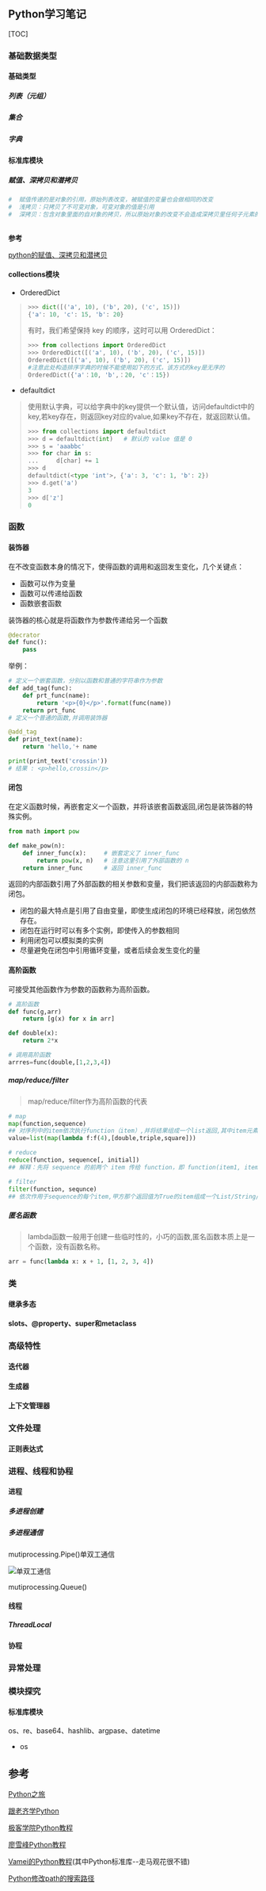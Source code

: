 ## Python学习笔记

[TOC]

### 基础数据类型

#### 基础类型

##### 列表（元组）

##### 集合

##### 字典



#### 标准库模块

##### 赋值、深拷贝和潜拷贝

```python
#  赋值传递的是对象的引用，原始列表改变，被赋值的变量也会做相同的改变
#  浅拷贝：只拷贝了不可变对象，可变对象的值是引用
#  深拷贝：包含对象里面的自对象的拷贝，所以原始对象的改变不会造成深拷贝里任何子元素的改变
  
```

**参考**

[python的赋值、深拷贝和潜拷贝](http://www.toutiao.com/i6386988193475985921/)

#### collections模块

- OrderedDict

> ```python
> >>> dict([('a', 10), ('b', 20), ('c', 15)])
> {'a': 10, 'c': 15, 'b': 20}
> ```
>
> 有时，我们希望保持 key 的顺序，这时可以用 OrderedDict：
>
> ```python
> >>> from collections import OrderedDict
> >>> OrderedDict([('a', 10), ('b', 20), ('c', 15)])
> OrderedDict([('a', 10), ('b', 20), ('c', 15)])
> #注意此处构造排序字典的时候不能使用如下的方式，该方式的key是无序的
> OrderedDict({'a'：10, 'b',：20, 'c'：15})
> ```

- defaultdict

> 使用默认字典，可以给字典中的key提供一个默认值，访问defaultdict中的key,若key存在，则返回key对应的value,如果key不存在，就返回默认值。
>
> ```python
> >>> from collections import defaultdict
> >>> d = defaultdict(int)   # 默认的 value 值是 0
> >>> s = 'aaabbc'
> >>> for char in s:
> ...     d[char] += 1
> >>> d
> defaultdict(<type 'int'>, {'a': 3, 'c': 1, 'b': 2})
> >>> d.get('a')
> 3
> >>> d['z']
> 0
> ```

### 函数

#### 装饰器

在不改变函数本身的情况下，使得函数的调用和返回发生变化，几个关键点：

- 函数可以作为变量
- 函数可以传递给函数
- 函数嵌套函数

装饰器的核心就是将函数作为参数传递给另一个函数

```python
@decrator
def func():
	pass
```

举例：

```python
# 定义一个嵌套函数，分别以函数和普通的字符串作为参数
def add_tag(func):
    def prt_func(name):
        return '<p>{0}</p>'.format(func(name))    
    return prt_func
# 定义一个普通的函数,并调用装饰器

@add_tag
def print_text(name):
    return 'hello,'+ name

print(print_text('crossin'))
# 结果 : <p>hello,crossin</p>
```

#### 闭包

在定义函数时候，再嵌套定义一个函数，并将该嵌套函数返回,闭包是装饰器的特殊实例。

```python
from math import pow

def make_pow(n):
    def inner_func(x):     # 嵌套定义了 inner_func
        return pow(x, n)   # 注意这里引用了外部函数的 n
    return inner_func      # 返回 inner_func
```

返回的内部函数引用了外部函数的相关参数和变量，我们把该返回的内部函数称为闭包。

- 闭包的最大特点是引用了自由变量，即使生成闭包的环境已经释放，闭包依然存在。
- 闭包在运行时可以有多个实例，即使传入的参数相同
- 利用闭包可以模拟类的实例
- 尽量避免在闭包中引用循环变量，或者后续会发生变化的量





#### 高阶函数

可接受其他函数作为参数的函数称为高阶函数。

```python
# 高阶函数
def func(g,arr)
	return [g(x) for x in arr]

def double(x):
    return 2*x

# 调用高阶函数
arrres=func(double,[1,2,3,4])
```

##### map/reduce/filter

> map/reduce/filter作为高阶函数的代表

```python
# map
map(function,sequence)
## 对序列中的item依次执行function（item）,并将结果组成一个list返回,其中item元素也可以是函数对象，如下：
value=list(map(lambda f:f(4),[double,triple,square]))

# reduce
reduce(function, sequence[, initial])
## 解释：先将 sequence 的前两个 item 传给 function，即 function(item1, item2)，函数的返回值和 sequence 的下一个 item 再传给 function，即 function(function(item1, item2), item3)，如此迭代，直到 sequence 没有元素，如果有 initial，则作为初始值调用。

# filter
filter(function, sequnce)
## 依次作用于sequence的每个item,甲方那个返回值为True的item组成一个List/String/Tuple (取决于 sequnce 的类型，python3 统一返回迭代器) 返回。
```

##### 匿名函数

> lambda函数一般用于创建一些临时性的，小巧的函数,匿名函数本质上是一个函数，没有函数名称。

```python
arr = func(lambda x: x + 1, [1, 2, 3, 4])
```

### 类

#### 继承多态

#### slots、@property、super和metaclass

### 高级特性

#### 迭代器

#### 生成器

#### 上下文管理器

### 文件处理

#### 正则表达式

### 进程、线程和协程

#### 进程

##### 多进程创建

##### 多进程通信

mutiprocessing.Pipe()单双工通信

![单双工通信](https://segmentfault.com/img/bVIeWr?w=960&h=540)

mutiprocessing.Queue()

#### 线程

##### ThreadLocal

#### 协程

### 异常处理

### 模块探究

#### 标准库模块

os、re、base64、hashlib、argpase、datetime

- os



## 参考

[Python之旅](https://funhacks.net/explore-python/?hmsr=toutiao.io&utm_medium=toutiao.io&utm_source=toutiao.io)

[跟老齐学Python](https://github.com/qiwsir/StarterLearningPython)

[极客学院Python教程](http://wiki.jikexueyuan.com/list/python/)

[廖雪峰Python教程](http://www.liaoxuefeng.com/wiki/001374738125095c955c1e6d8bb493182103fac9270762a000/)

[Vamei的Python教程](https://github.com/Vamei/Python-Tutorial-Vamei/tree/master/content)(其中Python标准库--走马观花很不错)

[Python修改path的搜索路径](http://blog.csdn.net/gqtcgq/article/details/49365933)